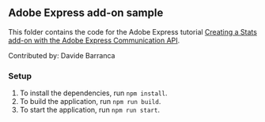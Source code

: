 ## Adobe Express add-on sample

This folder contains the code for the Adobe Express tutorial [Creating a Stats add-on with the Adobe Express Communication API](https://developer.adobe.com/express/add-ons/docs/guides/tutorials/stats-addon/).

Contributed by: Davide Barranca

### Setup

1. To install the dependencies, run `npm install`.
2. To build the application, run `npm run build`.
3. To start the application, run `npm run start`.